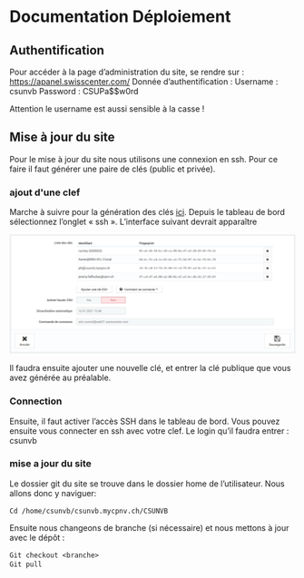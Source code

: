 # Documentation Déploiement
## Authentification
Pour accéder à la page d’administration du site, se rendre sur :
https://apanel.swisscenter.com/
Donnée d’authentification :
Username : csunvb
Password : CSUPa$$w0rd

Attention le username est aussi sensible à la casse !

## Mise à jour du site
Pour le mise à jour du site nous utilisons une connexion en ssh. Pour ce faire il faut générer une paire de clés (public et privée).

### ajout d'une clef

Marche à suivre pour la génération des clés [ici](https://support.swisscenter.com/kb/a127/generer-ses-clefs-ssh-et-se-connecter.aspx).
 Depuis le tableau de bord sélectionnez l’onglet « ssh ». L’interface suivant devrait apparaître

![swisscenter](images/swisscenter.png)

Il faudra ensuite ajouter une nouvelle clé, et entrer la clé publique que vous avez générée au préalable.

### Connection

Ensuite, il faut activer l’accès SSH dans le tableau de bord. 
Vous pouvez ensuite vous connecter en ssh avec votre clef.
Le login qu’il faudra entrer : csunvb

### mise a jour du site
Le dossier git du site se trouve dans le dossier home de l’utilisateur. Nous allons donc y naviguer:
```
Cd /home/csunvb/csunvb.mycpnv.ch/CSUNVB
```

Ensuite nous changeons de branche (si nécessaire) et nous mettons à jour avec le dépôt :
```
Git checkout <branche>
Git pull
```
